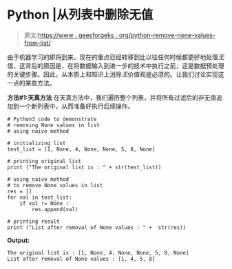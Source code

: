 # Python |从列表中删除无值

> 原文:[https://www . geesforgeks . org/python-remove-none-values-from-list/](https://www.geeksforgeeks.org/python-remove-none-values-from-list/)

由于机器学习的即将到来，现在的重点已经转移到比以往任何时候都更好地处理*无*值，这背后的原因是，在将数据输入到进一步的技术中执行之前，这是数据预处理的关键步骤。因此，从本质上和知识上消除*无*价值观是必须的。让我们讨论实现这一点的某些方法。

**方法#1:天真方法**
在天真方法中，我们遍历整个列表，并将所有过滤后的非无值追加到一个新列表中，从而准备好执行后续操作。

```
# Python3 code to demonstrate 
# removing None values in list
# using naive method 

# initializing list
test_list = [1, None, 4, None, None, 5, 8, None]

# printing original list 
print ("The original list is : " + str(test_list))

# using naive method 
# to remove None values in list
res = []
for val in test_list:
    if val != None :
        res.append(val)

# printing result
print ("List after removal of None values : " +  str(res))
```

**Output:**

```
The original list is : [1, None, 4, None, None, 5, 8, None]
List after removal of None values : [1, 4, 5, 8]

```